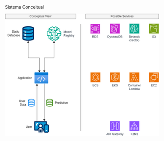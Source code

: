 Sistema Conceitual

![Sistema Conceitual do Projeto](https://github.com/ofelipp/mlops-study/blob/main/doc/images/mlops-conceptual.png?raw=true)
